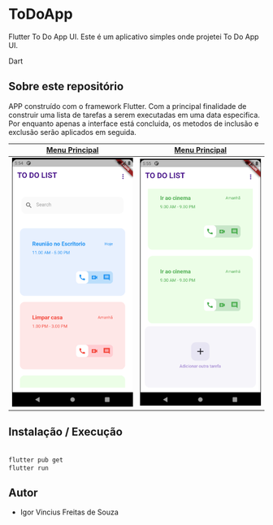 # ToDoApp
Flutter To Do App UI.
Este é um aplicativo simples onde projetei To Do App UI.

Dart
## Sobre este repositório
APP construído com o framework Flutter. Com a principal finalidade de construir uma lista de tarefas a serem executadas em uma data especifica.
Por enquanto apenas a interface está concluida, os metodos de inclusão e exclusão serão aplicados em seguida.


| [**Menu Principal**](https://medium.com/@diegoveloper/flutter-fetching-parsing-json-data-c019ddddaa34)      | [**Menu Principal**](https://medium.com/@diegoveloper/flutter-persistent-tab-bars-a26220d322bc)     | 
|------------|-------------| 
|  <img src="https://github.com/igor1043/Projetos-em-Flutter/blob/main/ToDoApp-Flutter-master/Demo/Screenshot_1.png" width="250"> |  <img src="https://github.com/igor1043/Projetos-em-Flutter/blob/main/ToDoApp-Flutter-master/Demo/Screenshot_2.png" width="250"> |   
## Instalação / Execução 

``` 

flutter pub get
flutter run 

```

## Autor

* Igor Vincius Freitas de Souza
